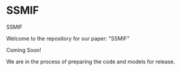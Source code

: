 # SSMIF
SSMIF

Welcome to the repository for our paper: "SSMIF"

Coming Soon!

We are in the process of preparing the code and models for release.
